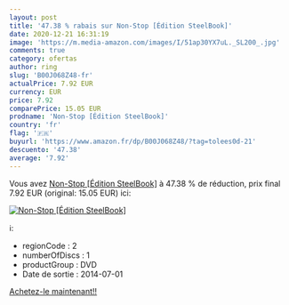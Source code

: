 ```yaml
---
layout: post
title: '47.38 % rabais sur Non-Stop [Édition SteelBook]'
date: 2020-12-21 16:31:19
image: 'https://m.media-amazon.com/images/I/51ap30YX7uL._SL200_.jpg'
comments: true
category: ofertas
author: ring
slug: 'B00J068Z48-fr'
actualPrice: 7.92 EUR
currency: EUR
price: 7.92
comparePrice: 15.05 EUR
prodname: 'Non-Stop [Édition SteelBook]'
country: 'fr'
flag: '🇫🇷'
buyurl: 'https://www.amazon.fr/dp/B00J068Z48/?tag=tolees0d-21'
descuento: '47.38'
average: '7.92'
---
```


Vous avez [Non-Stop [Édition SteelBook]](https://www.amazon.fr/dp/B00J068Z48/?tag=tolees0d-21)  à  47.38 % de réduction, prix final  7.92 EUR (original: 15.05 EUR) ici:

[![Non-Stop [Édition SteelBook]](https://m.media-amazon.com/images/I/51ap30YX7uL._SL200_.jpg)](https://www.amazon.fr/dp/B00J068Z48/?tag=tolees0d-21)

ℹ️:

- regionCode : 2
- numberOfDiscs : 1
- productGroup : DVD
- Date de sortie : 2014-07-01

[Achetez-le maintenant!!](https://www.amazon.fr/dp/B00J068Z48/?tag=tolees0d-21)
